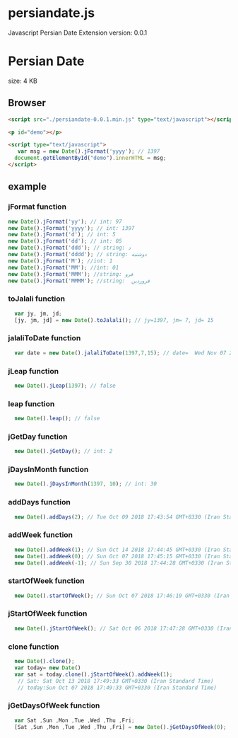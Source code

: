 # persiandate.js
Javascript Persian Date Extension
version: 0.0.1


Persian Date
==============
size: 4 KB 

## Browser

```html
<script src="./persiandate-0.0.1.min.js" type="text/javascript"></script>

<p id="demo"></p>

<script type="text/javascript">
   var msg = new Date().jFormat('yyyy'); // 1397 
  document.getElementById("demo").innerHTML = msg;
</script>

```

## example
### jFormat function
```javascript
new Date().jFormat('yy'); // int: 97
new Date().jFormat('yyyy'); // int: 1397
new Date().jFormat('d'); // int: 5
new Date().jFormat('dd'); // int: 05
new Date().jFormat('ddd'); // string: د
new Date().jFormat('dddd'); // string: دوشنبه
new Date().jFormat('M'); //int: 1
new Date().jFormat('MM'); //int: 01
new Date().jFormat('MMM'); //string: فرو
new Date().jFormat('MMMM'); //string:  فروردین
```
### toJalali function
```javascript
  var jy, jm, jd;
  [jy, jm, jd] = new Date().toJalali(); // jy=1397, jm= 7, jd= 15
```
### jalaliToDate function
```javascript
  var date = new Date().jalaliToDate(1397,7,15); // date=  Wed Nov 07 2018 17:39:44 GMT+0330 (Iran Standard Time)
```
### jLeap function
```javascript
  new Date().jLeap(1397); // false
```
### leap function
```javascript
  new Date().leap(); // false
```
### jGetDay function
```javascript
  new Date().jGetDay(); // int: 2
```
### jDaysInMonth function
```javascript
  new Date().jDaysInMonth(1397, 10); // int: 30
```
### addDays function
```javascript
  new Date().addDays(2); // Tue Oct 09 2018 17:43:54 GMT+0330 (Iran Standard Time)
```

### addWeek function
```javascript
  new Date().addWeek(1); // Sun Oct 14 2018 17:44:45 GMT+0330 (Iran Standard Time)
  new Date().addWeek(0); // Sun Oct 07 2018 17:45:15 GMT+0330 (Iran Standard Time)
  new Date().addWeek(-1); // Sun Sep 30 2018 17:44:28 GMT+0330 (Iran Standard Time)
```

### startOfWeek function
```javascript
  new Date().startOfWeek(); // Sun Oct 07 2018 17:46:19 GMT+0330 (Iran Standard Time)
```
### jStartOfWeek function
```javascript
  new Date().jStartOfWeek(); // Sat Oct 06 2018 17:47:28 GMT+0330 (Iran Standard Time)
```
### clone function
```javascript
  new Date().clone(); 
  var today= new Date()
  var sat = today.clone().jStartOfWeek().addWeek(1);
   // Sat: Sat Oct 13 2018 17:49:33 GMT+0330 (Iran Standard Time)
   // today:Sun Oct 07 2018 17:49:33 GMT+0330 (Iran Standard Time)
```
### jGetDaysOfWeek function
```javascript
  var Sat ,Sun ,Mon ,Tue ,Wed ,Thu ,Fri;
  [Sat ,Sun ,Mon ,Tue ,Wed ,Thu ,Fri] = new Date().jGetDaysOfWeek(0); 
```






